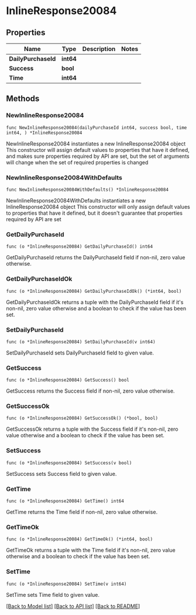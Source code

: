 # InlineResponse20084

## Properties

Name | Type | Description | Notes
------------ | ------------- | ------------- | -------------
**DailyPurchaseId** | **int64** |  | 
**Success** | **bool** |  | 
**Time** | **int64** |  | 

## Methods

### NewInlineResponse20084

`func NewInlineResponse20084(dailyPurchaseId int64, success bool, time int64, ) *InlineResponse20084`

NewInlineResponse20084 instantiates a new InlineResponse20084 object
This constructor will assign default values to properties that have it defined,
and makes sure properties required by API are set, but the set of arguments
will change when the set of required properties is changed

### NewInlineResponse20084WithDefaults

`func NewInlineResponse20084WithDefaults() *InlineResponse20084`

NewInlineResponse20084WithDefaults instantiates a new InlineResponse20084 object
This constructor will only assign default values to properties that have it defined,
but it doesn't guarantee that properties required by API are set

### GetDailyPurchaseId

`func (o *InlineResponse20084) GetDailyPurchaseId() int64`

GetDailyPurchaseId returns the DailyPurchaseId field if non-nil, zero value otherwise.

### GetDailyPurchaseIdOk

`func (o *InlineResponse20084) GetDailyPurchaseIdOk() (*int64, bool)`

GetDailyPurchaseIdOk returns a tuple with the DailyPurchaseId field if it's non-nil, zero value otherwise
and a boolean to check if the value has been set.

### SetDailyPurchaseId

`func (o *InlineResponse20084) SetDailyPurchaseId(v int64)`

SetDailyPurchaseId sets DailyPurchaseId field to given value.


### GetSuccess

`func (o *InlineResponse20084) GetSuccess() bool`

GetSuccess returns the Success field if non-nil, zero value otherwise.

### GetSuccessOk

`func (o *InlineResponse20084) GetSuccessOk() (*bool, bool)`

GetSuccessOk returns a tuple with the Success field if it's non-nil, zero value otherwise
and a boolean to check if the value has been set.

### SetSuccess

`func (o *InlineResponse20084) SetSuccess(v bool)`

SetSuccess sets Success field to given value.


### GetTime

`func (o *InlineResponse20084) GetTime() int64`

GetTime returns the Time field if non-nil, zero value otherwise.

### GetTimeOk

`func (o *InlineResponse20084) GetTimeOk() (*int64, bool)`

GetTimeOk returns a tuple with the Time field if it's non-nil, zero value otherwise
and a boolean to check if the value has been set.

### SetTime

`func (o *InlineResponse20084) SetTime(v int64)`

SetTime sets Time field to given value.



[[Back to Model list]](../README.md#documentation-for-models) [[Back to API list]](../README.md#documentation-for-api-endpoints) [[Back to README]](../README.md)


